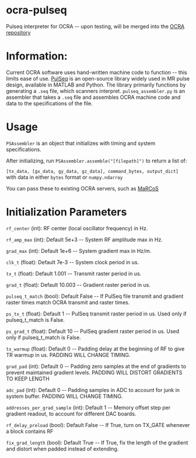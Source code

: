 # ocra-pulseq
Pulseq interpreter for OCRA -- upon testing, will be merged into the [OCRA repository](https://github.com/OpenMRI/ocra)

# Information:
Current OCRA software uses hand-written machine code to function -- this limits ease of use. [PulSeq](https://pulseq.github.io/) is an open-source library widely used in MR pulse design, available in MATLAB and Python. The library primarily functions by generating a `.seq` file, which scanners interpret. `pulseq_assembler.py` is an assembler that takes a `.seq` file and assembles OCRA machine code and data to the specifications of the file. 

# Usage
`PSAssembler` is an object that initializes with timing and system specifications.

After initializing, run `PSAssembler.assemble("[filepath]")` to return a list of:

`[tx_data, [gx_data, gy_data, gz_data], command_bytes, output_dict]` with data in either `bytes` format or `numpy.ndarray`

You can pass these to existing OCRA servers, such as [MaRCoS](https://github.com/vnegnev/marcos_extras/wiki/setting_marcos_up)

# Initialization Parameters

`rf_center` (int): RF center (local oscillator frequency) in Hz.

`rf_amp_max` (int): Default 5e+3 -- System RF amplitude max in Hz.

`grad_max` (int): Default 1e+6 -- System gradient max in Hz/m.

`clk_t` (float): Default 7e-3 -- System clock period in us.

`tx_t` (float): Default 1.001 -- Transmit raster period in us.

`grad_t` (float): Default 10.003 -- Gradient raster period in us.

`pulseq_t_match` (bool): Default False -- If PulSeq file transmit and gradient raster times match OCRA transmit and raster times.

`ps_tx_t` (float): Default 1 -- PulSeq transmit raster period in us. Used only if pulseq_t_match is False.

`ps_grad_t` (float): Default 10 -- PulSeq gradient raster period in us. Used only if pulseq_t_match is False.

`tx_warmup` (float): Default 0 -- Padding delay at the beginning of RF to give TR warmup in us. PADDING WILL CHANGE TIMING.

`grad_pad` (int): Default 0 -- Padding zero samples at the end of gradients to prevent maintained gradient levels. PADDING WILL DISTORT GRADIENTS TO KEEP LENGTH

`adc_pad` (int): Default 0 -- Padding samples in ADC to account for junk in system buffer. PADDING WILL CHANGE TIMING.

`addresses_per_grad_sample` (int): Default 1 -- Memory offset step per gradient readout, to account for different DAC boards.

`rf_delay_preload` (bool): Default False -- If True, turn on TX_GATE whenever a block contains RF

`fix_grad_length` (bool): Default True -- If True, fix the length of the gradient and distort when padded instead of extending.

